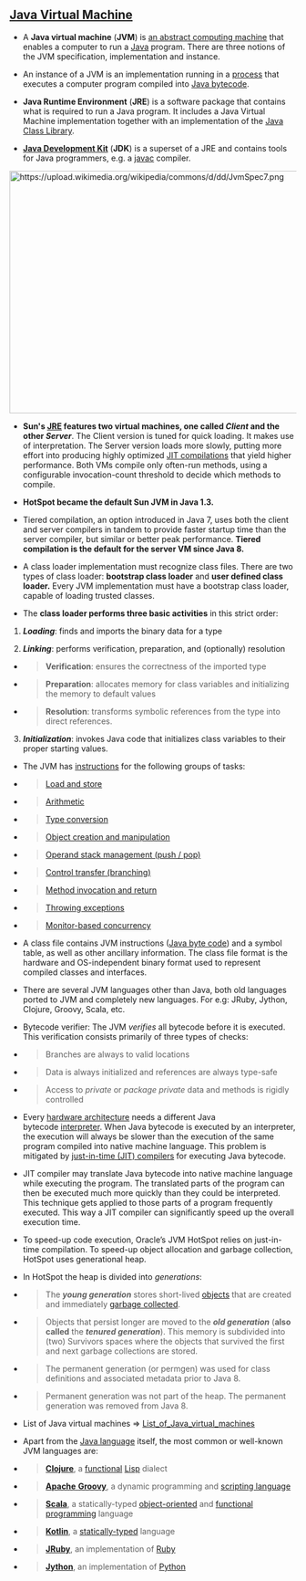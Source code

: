 
[Java Virtual Machine](https://en.wikipedia.org/wiki/Java_virtual_machine)
--------------------------------------------------------------------------

-   A **Java virtual machine** (**JVM**) is [an abstract computing machine](https://en.wikipedia.org/wiki/Virtual_machine#Process_virtual) that enables a computer to run a [Java](https://en.wikipedia.org/wiki/Java_(software_platform)) program. There are three notions of the JVM specification, implementation and instance. 

-   An instance of a JVM is an implementation running in a [process](https://en.wikipedia.org/wiki/Process_(computing)) that executes a computer program compiled into [Java bytecode](https://en.wikipedia.org/wiki/Java_bytecode).

-   **Java Runtime Environment** (**JRE**) is a software package that contains what is required to run a Java program. It includes a Java Virtual Machine implementation together with an implementation of the [Java Class Library](https://en.wikipedia.org/wiki/Java_Class_Library).

-   [**Java Development Kit**](https://en.wikipedia.org/wiki/Java_Development_Kit) (**JDK**) is a superset of a JRE and contains tools for Java programmers, e.g. a [javac](https://en.wikipedia.org/wiki/Javac) compiler. 

<img src="https://upload.wikimedia.org/wikipedia/commons/d/dd/JvmSpec7.png" alt="https://upload.wikimedia.org/wikipedia/commons/d/dd/JvmSpec7.png" width="702" height="425" />

-   **Sun's [JRE](https://en.wikipedia.org/wiki/JRE) features two virtual machines, one called *Client* and the other *Server***. The Client version is tuned for quick loading. It makes use of interpretation. The Server version loads more slowly, putting more effort into producing highly optimized [JIT compilations](https://en.wikipedia.org/wiki/Just-in-time_compilation) that yield higher performance. Both VMs compile only often-run methods, using a configurable invocation-count threshold to decide which methods to compile.

-   **HotSpot became the default Sun JVM in Java 1.3.**

-   Tiered compilation, an option introduced in Java 7, uses both the client and server compilers in tandem to provide faster startup time than the server compiler, but similar or better peak performance. **Tiered compilation is the default for the server VM since Java 8.**

-   A class loader implementation must recognize class files. There are two types of class loader: **bootstrap class loader** and **user defined class loader.** Every JVM implementation must have a bootstrap class loader, capable of loading trusted classes. 

-   The **class loader performs three basic activities** in this strict order:

1.  ***Loading***: finds and imports the binary data for a type

2.  ***Linking***: performs verification, preparation, and (optionally) resolution

- >   **Verification**: ensures the correctness of the imported type

- >  **Preparation**: allocates memory for class variables and initializing the memory to default values

- >  **Resolution**: transforms symbolic references from the type into direct references.

3.  ***Initialization***: invokes Java code that initializes class variables to their proper starting values.

-   The JVM has [instructions](https://en.wikipedia.org/wiki/Instruction_(computer_science)) for the following groups of tasks:

<!-- -->

- >  [Load and store](https://en.wikipedia.org/wiki/Load/store_architecture)

- >  [Arithmetic](https://en.wikipedia.org/wiki/Arithmetic)

- >   [Type conversion](https://en.wikipedia.org/wiki/Type_conversion)

- >   [Object creation and manipulation](https://en.wikipedia.org/wiki/Dynamic_memory_allocation)

- >  [Operand stack management (push / pop)](https://en.wikipedia.org/wiki/Stack_(abstract_data_type))

- >   [Control transfer (branching)](https://en.wikipedia.org/wiki/Branch_(computer_science))

- >   [Method invocation and return](https://en.wikipedia.org/wiki/Subroutine)

- >  [Throwing exceptions](https://en.wikipedia.org/wiki/Exception_handling)

- >   [Monitor-based concurrency](https://en.wikipedia.org/wiki/Monitor_(synchronization))

<!-- -->

-   A class file contains JVM instructions ([Java byte code](https://en.wikipedia.org/wiki/Java_byte_code)) and a symbol table, as well as other ancillary information. The class file format is the hardware and OS-independent binary format used to represent compiled classes and interfaces.

-   There are several JVM languages other than Java, both old languages ported to JVM and completely new languages. For e.g: JRuby, Jython, Clojure, Groovy, Scala, etc.

-   Bytecode verifier: The JVM *verifies* all bytecode before it is executed. This verification consists primarily of three types of checks:

<!-- -->

- >   Branches are always to valid locations

- >   Data is always initialized and references are always type-safe

- >  Access to *private* or *package private* data and methods is rigidly controlled

<!-- -->

-   Every [hardware architecture](https://en.wikipedia.org/wiki/Hardware_architecture) needs a different Java bytecode [interpreter](https://en.wikipedia.org/wiki/Interpreter_(computing)). When Java bytecode is executed by an interpreter, the execution will always be slower than the execution of the same program compiled into native machine language. This problem is mitigated by [just-in-time (JIT) compilers](https://en.wikipedia.org/wiki/Just-in-time_compilation) for executing Java bytecode.

-   JIT compiler may translate Java bytecode into native machine language while executing the program. The translated parts of the program can then be executed much more quickly than they could be interpreted. This technique gets applied to those parts of a program frequently executed. This way a JIT compiler can significantly speed up the overall execution time.

-   To speed-up code execution, Oracle’s JVM HotSpot relies on just-in-time compilation. To speed-up object allocation and garbage collection, HotSpot uses generational heap.

-   In HotSpot the heap is divided into *generations*:

<!-- -->

- >   The ***young generation*** stores short-lived [objects](https://en.wikipedia.org/wiki/Object_(computer_science)) that are created and immediately [garbage collected](https://en.wikipedia.org/wiki/Garbage_collection_(computer_science)).

- >   Objects that persist longer are moved to the ***old generation*** (**also** **called** the ***tenured generation***). This memory is subdivided into (two) Survivors spaces where the objects that survived the first and next garbage collections are stored.

- >  The permanent generation (or permgen) was used for class definitions and associated metadata prior to Java 8.

- >  Permanent generation was not part of the heap. The permanent generation was removed from Java 8.

<!-- -->

-   List of Java virtual machines =&gt; [List\_of\_Java\_virtual\_machines](https://en.wikipedia.org/wiki/List_of_Java_virtual_machines)

-   Apart from the [Java language](https://en.wikipedia.org/wiki/Java_(programming_language)) itself, the most common or well-known JVM languages are:

<!-- -->

- >   [**Clojure**](https://en.wikipedia.org/wiki/Clojure), a [functional](https://en.wikipedia.org/wiki/Functional_programming) [Lisp](https://en.wikipedia.org/wiki/Lisp_(programming_language)) dialect

- >   [**Apache** **Groovy**](https://en.wikipedia.org/wiki/Groovy_(programming_language)), a dynamic programming and [scripting language](https://en.wikipedia.org/wiki/Scripting_language)

- >  [**Scala**](https://en.wikipedia.org/wiki/Scala_(programming_language)), a statically-typed [object-oriented](https://en.wikipedia.org/wiki/Object-oriented_programming) and [functional programming](https://en.wikipedia.org/wiki/Functional_programming) language

- >   [**Kotlin**](https://en.wikipedia.org/wiki/Kotlin_(programming_language)), a [statically-typed](https://en.wikipedia.org/wiki/Static_type_checking) language

- >   [**JRuby**](https://en.wikipedia.org/wiki/JRuby), an implementation of [Ruby](https://en.wikipedia.org/wiki/Ruby_(programming_language))

- >   [**Jython**](https://en.wikipedia.org/wiki/Jython), an implementation of [Python](https://en.wikipedia.org/wiki/Python_(programming_language))
